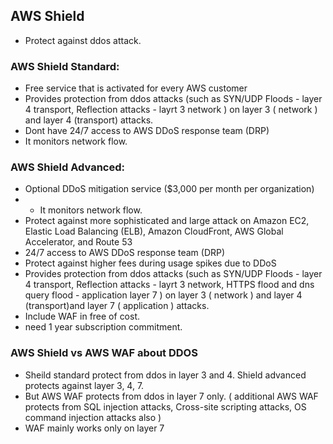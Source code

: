## AWS Shield
- Protect against ddos attack.
### AWS Shield Standard:
- Free service that is activated for every AWS customer
- Provides protection from ddos attacks (such as SYN/UDP Floods - layer 4 transport, Reflection attacks - layrt 3 network ) on layer 3 ( network ) and layer 4 (transport) attacks.
- Dont have 24/7 access to AWS DDoS response team (DRP)
- It monitors network flow.
### AWS Shield Advanced:
- Optional DDoS mitigation service ($3,000 per month per organization)
- - It monitors network flow.
- Protect against more sophisticated and large attack on Amazon EC2, Elastic Load Balancing (ELB), Amazon CloudFront, AWS Global Accelerator, and Route 53
- 24/7 access to AWS DDoS response team (DRP)
- Protect against higher fees during usage spikes due to DDoS
- Provides protection from ddos attacks (such as SYN/UDP Floods - layer 4 transport, Reflection attacks - layrt 3 network, HTTPS flood and dns query flood - application layer 7 ) on layer 3 ( network ) and layer 4 (transport)and layer 7 ( application ) attacks.
- Include WAF in free of cost.
- need 1 year subscription commitment.

### AWS Shield vs AWS WAF about DDOS

- Sheild standard protect from ddos in layer 3 and 4. Shield advanced protects against layer 3, 4, 7.
- But AWS WAF protects from ddos in layer 7 only. ( additional AWS WAF protects from SQL injection attacks, Cross-site scripting attacks, OS command injection attacks also )
- WAF mainly works only on layer 7
